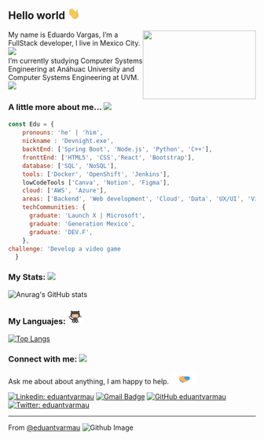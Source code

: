 <h2> Hello world <img src="https://github.com/SatYu26/SatYu26/blob/master/Assets/Hi.gif" width="25px"></h2>
<img align='right' src="https://media.giphy.com/media/dMLmQfCO7lCA2gX3tw/giphy.gif" width="230" height="140">

My name is Eduardo Vargas, I’m a FullStack developer, I live in Mexico City. <img src="https://i.pinimg.com/originals/e5/93/ab/e593ab0589d5f1b389e4dfbcce2bce20.gif" width="35px"> <br>
I’m currently studying Computer Systems Engineering at Anáhuac University and Computer Systems Engineering at UVM. <img src="http://pa1.narvii.com/6708/b25eb309d98af70a11ccf928c233f619d8a910c2_00.gif" width="35px"> 

### A little more about me... <img src="https://media.giphy.com/media/VgCDAzcKvsR6OM0uWg/giphy.gif" width="35">

```javascript
const Edu = {
    pronouns: 'he' | 'him',
    nickname : 'Devnight.exe',
    backtEnd: ['Spring Boot', 'Node.js', 'Python', 'C++'],
    fronttEnd: ['HTML5', 'CSS','React', 'Bootstrap'],
    database: ['SQL', 'NoSQL'],
    tools: ['Docker', 'OpenShift', 'Jenkins'],
    lowCodeTools ['Canva', 'Notion', 'Figma'],
    cloud: ['AWS', 'Azure'],
    areas: ['Backend', 'Web development', 'Cloud', 'Data', 'UX/UI', 'Video games development'],
    techCommunities: {
      graduate: 'Launch X | Microsoft',
      graduate: 'Generation Mexico',
      graduate: 'DEV.F',
    },
challenge: 'Develop a video game
  }
```

### My Stats: <img src="https://i.gifer.com/origin/24/2432cf5ff737ad7d1794a29d042eb02e_w200.gif" width="35px" /> 

![Anurag's GitHub stats](https://github-readme-stats.vercel.app/api?username=eduantvarmau&show_icons=true&theme=github_dark)



### My Languajes: <img src="https://raw.githubusercontent.com/iCharlesZ/FigureBed/master/img/octocat.gif" width="30">

[![Top Langs](https://github-readme-stats.vercel.app/api/top-langs/?username=eduantvarmau&langs_count=8&layout=compact&theme=github_dark)](https://github.com/anuraghazra/github-readme-stats)

### Connect with me: <img src="https://github.com/SP-XD/SP-XD/blob/main/images/letterbox.gif?raw=true" width="25" />

Ask me about about anything, I am happy to help.  <img src="https://github.com/SatYu26/SatYu26/blob/master/Assets/Handshake.gif" height="25px">

[![Linkedin: eduantvarmau](https://img.shields.io/badge/-eduantvarmau-blue?style=flat-square&logo=Linkedin&logoColor=white&link=https://www.linkedin.com/in/eduantvarmau/)](https://www.linkedin.com/in/eduantvarmau/)
[![Gmail Badge](https://img.shields.io/badge/-eduant.varmau@gmail.com-c14438?style=flat-square&logo=Gmail&logoColor=white&link=mailto:eduant.varmau@gmail.com)](mailto:ashwanicena5@gmail.com) 
[![GitHub eduantvarmau](https://img.shields.io/github/followers/eduantvarmau?label=follow&style=social)](https://github.com/eduantvarmau)
[![Twitter: eduantvarmau](https://img.shields.io/twitter/follow/eduantvarmau?style=social)](https://twitter.com/eduantvarmau)

---

From [@eduantvarmau](https://github.com/eduantvarmau)  <img width="25px" alt="Github Image" src="https://media.giphy.com/media/CN8RJQ9PWBk5y/giphy.gif" /> 
